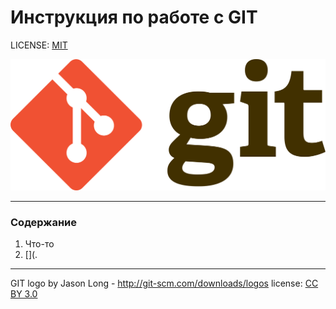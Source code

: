 # Инструкция по работе с GIT

LICENSE: [MIT](./license.md)

![git-logo](./assets/1920px-Git-logo.svg.png)

---

### Содержание
1. Что-то
2. [](.





---

GIT logo by Jason Long - http://git-scm.com/downloads/logos
license: [CC BY 3.0](https://creativecommons.org/licenses/by/3.0/)
